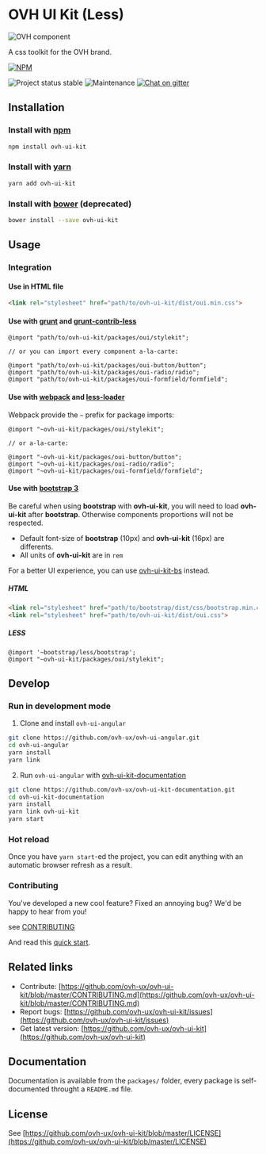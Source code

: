 # OVH UI Kit (Less)

![OVH component](https://user-images.githubusercontent.com/3379410/27423240-3f944bc4-5731-11e7-87bb-3ff603aff8a7.png)

A css toolkit for the OVH brand.

[![NPM](https://nodei.co/npm/ovh-ui-kit.png?downloads=true&downloadRank=true&stars=true)](https://nodei.co/npm/ovh-ui-kit/)

![Project status stable](https://img.shields.io/badge/status-stable-blue.svg)
![Maintenance](https://img.shields.io/maintenance/yes/2018.svg)
[![Chat on gitter](https://img.shields.io/gitter/room/ovh/ux.svg)](https://gitter.im/ovh/ux)

## Installation

### Install with [npm](https://www.npmjs.com/)

```bash
npm install ovh-ui-kit
```

### Install with [yarn](https://yarnpkg.com)

```bash
yarn add ovh-ui-kit
```

### Install with [bower](https://bower.io/) (deprecated)

```bash
bower install --save ovh-ui-kit
```

## Usage

### Integration

#### Use in HTML file

```html
<link rel="stylesheet" href="path/to/ovh-ui-kit/dist/oui.min.css">
```

#### Use with [grunt](https://github.com/gruntjs/grunt) and [grunt-contrib-less](https://github.com/gruntjs/grunt-contrib-less)

```less
@import "path/to/ovh-ui-kit/packages/oui/stylekit";

// or you can import every component a-la-carte:

@import "path/to/ovh-ui-kit/packages/oui-button/button";
@import "path/to/ovh-ui-kit/packages/oui-radio/radio";
@import "path/to/ovh-ui-kit/packages/oui-formfield/formfield";
```

#### Use with [webpack](https://github.com/webpack/webpack) and [less-loader](https://github.com/webpack-contrib/less-loader)

Webpack provide the `~` prefix for package imports:

```less
@import "~ovh-ui-kit/packages/oui/stylekit";

// or a-la-carte:

@import "~ovh-ui-kit/packages/oui-button/button";
@import "~ovh-ui-kit/packages/oui-radio/radio";
@import "~ovh-ui-kit/packages/oui-formfield/formfield";
```

#### Use with [bootstrap 3](https://github.com/twbs/bootstrap/tree/v3.3.7)

Be careful when using **bootstrap** with **ovh-ui-kit**, you will need to load **ovh-ui-kit** after **bootstrap**. 
Otherwise components proportions will not be respected.

- Default font-size of **bootstrap** (10px) and **ovh-ui-kit** (16px) are differents.
- All units of **ovh-ui-kit** are in `rem`

For a better UI experience, you can use [ovh-ui-kit-bs](https://github.com/ovh-ux/ovh-ui-kit-bs) instead.

##### HTML

```html
<link rel="stylesheet" href="path/to/bootstrap/dist/css/bootstrap.min.css">
<link rel="stylesheet" href="path/to/ovh-ui-kit/dist/oui.css">
```

##### LESS

```less
@import '~bootstrap/less/bootstrap';
@import "~ovh-ui-kit/packages/oui/stylekit";
```

## Develop

### Run in development mode

1. Clone and install `ovh-ui-angular`

```bash
git clone https://github.com/ovh-ux/ovh-ui-angular.git
cd ovh-ui-angular
yarn install
yarn link
```

2. Run `ovh-ui-angular` with [ovh-ui-kit-documentation](https://github.com/ovh-ux/ovh-ui-kit-documentation)

```bash
git clone https://github.com/ovh-ux/ovh-ui-kit-documentation.git
cd ovh-ui-kit-documentation
yarn install
yarn link ovh-ui-kit
yarn start
```

### Hot reload

Once you have `yarn start`-ed the project, you can edit anything with an automatic browser refresh as a result.

### Contributing

You've developed a new cool feature? Fixed an annoying bug? We'd be happy
to hear from you!

see [CONTRIBUTING](https://github.com/ovh-ux/ovh-ui-kit/blob/master/CONTRIBUTING.md)

And read this [quick start](https://github.com/ovh-ux/ovh-ui-kit-documentation).

## Related links

 * Contribute: [https://github.com/ovh-ux/ovh-ui-kit/blob/master/CONTRIBUTING.md](https://github.com/ovh-ux/ovh-ui-kit/blob/master/CONTRIBUTING.md)
 * Report bugs: [https://github.com/ovh-ux/ovh-ui-kit/issues](https://github.com/ovh-ux/ovh-ui-kit/issues)
 * Get latest version: [https://github.com/ovh-ux/ovh-ui-kit](https://github.com/ovh-ux/ovh-ui-kit)

## Documentation

Documentation is available from the `packages/` folder, every package is self-documented throught a `README.md` file.

## License

See [https://github.com/ovh-ux/ovh-ui-kit/blob/master/LICENSE](https://github.com/ovh-ux/ovh-ui-kit/blob/master/LICENSE)
